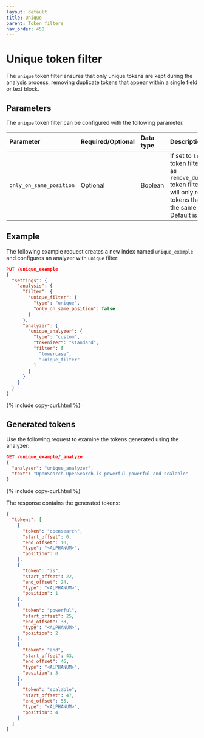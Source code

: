```yaml
---
layout: default
title: Unique
parent: Token filters
nav_order: 450
---
```


# Unique token filter

The `unique` token filter ensures that only unique tokens are kept during the analysis process, removing duplicate tokens that appear within a single field or text block. 

## Parameters

The `unique` token filter can be configured with the following parameter.

Parameter | Required/Optional | Data type | Description
:--- | :--- | :--- | :--- 
`only_on_same_position` | Optional | Boolean | If set to `true`, this token filter will act as `remove_duplicates` token filter and will only remove tokens that are in the same position. Default is `false`.

## Example

The following example request creates a new index named `unique_example` and configures an analyzer with `unique` filter:

```json
PUT /unique_example
{
  "settings": {
    "analysis": {
      "filter": {
        "unique_filter": {
          "type": "unique",
          "only_on_same_position": false
        }
      },
      "analyzer": {
        "unique_analyzer": {
          "type": "custom",
          "tokenizer": "standard",
          "filter": [
            "lowercase",
            "unique_filter"
          ]
        }
      }
    }
  }
}
```
{% include copy-curl.html %}

## Generated tokens

Use the following request to examine the tokens generated using the analyzer:

```json
GET /unique_example/_analyze
{
  "analyzer": "unique_analyzer",
  "text": "OpenSearch OpenSearch is powerful powerful and scalable"
}
```
{% include copy-curl.html %}

The response contains the generated tokens:

```json
{
  "tokens": [
    {
      "token": "opensearch",
      "start_offset": 0,
      "end_offset": 10,
      "type": "<ALPHANUM>",
      "position": 0
    },
    {
      "token": "is",
      "start_offset": 22,
      "end_offset": 24,
      "type": "<ALPHANUM>",
      "position": 1
    },
    {
      "token": "powerful",
      "start_offset": 25,
      "end_offset": 33,
      "type": "<ALPHANUM>",
      "position": 2
    },
    {
      "token": "and",
      "start_offset": 43,
      "end_offset": 46,
      "type": "<ALPHANUM>",
      "position": 3
    },
    {
      "token": "scalable",
      "start_offset": 47,
      "end_offset": 55,
      "type": "<ALPHANUM>",
      "position": 4
    }
  ]
}
```
